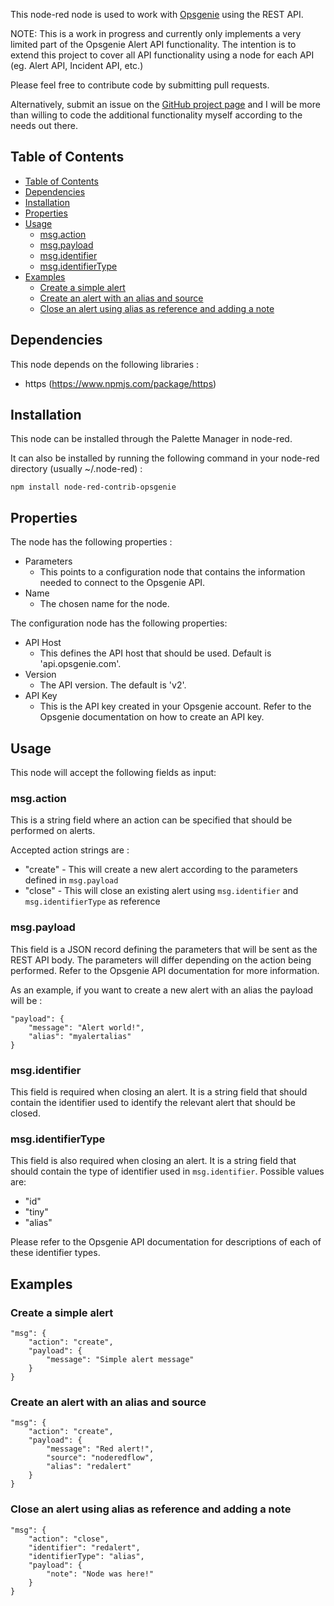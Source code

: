 This node-red node is used to work with [Opsgenie](https://www.opsgenie.com) using the REST API.

NOTE: This is a work in progress and currently only implements a very limited part of the Opsgenie Alert API functionality. The intention is to extend this project to cover all API functionality using a node for each API (eg. Alert API, Incident API, etc.)

Please feel free to contribute code by submitting pull requests. 

Alternatively, submit an issue on the [GitHub project page](https://github.com/edreanernst/node-red-contrib-opsgenie) and I will be more than willing to code the additional functionality myself according to the needs out there.

## Table of Contents
- [Table of Contents](#table-of-contents)
- [Dependencies](#dependencies)
- [Installation](#installation)
- [Properties](#properties)
- [Usage](#usage)
  - [msg.action](#msgaction)
  - [msg.payload](#msgpayload)
  - [msg.identifier](#msgidentifier)
  - [msg.identifierType](#msgidentifiertype)
- [Examples](#examples)
  - [Create a simple alert](#create-a-simple-alert)
  - [Create an alert with an alias and source](#create-an-alert-with-an-alias-and-source)
  - [Close an alert using alias as reference and adding a note](#close-an-alert-using-alias-as-reference-and-adding-a-note)

## Dependencies
This node depends on the following libraries :
* https (https://www.npmjs.com/package/https)

## Installation
This node can be installed through the Palette Manager in node-red.

It can also be installed by running the following command in your node-red directory (usually ~/.node-red) :
```
npm install node-red-contrib-opsgenie
```

## Properties
The node has the following properties :
* Parameters
  * This points to a configuration node that contains the information needed to connect to the Opsgenie API.
* Name
  * The chosen name for the node.

The configuration node has the following properties:
* API Host
  * This defines the API host that should be used. Default is 'api.opsgenie.com'.
* Version
  * The API version. The default is 'v2'.
* API Key
  * This is the API key created in your Opsgenie account. Refer to the Opsgenie documentation on how to create an API key.

## Usage
This node will accept the following fields as input:

### msg.action
This is a string field where an action can be specified that should be performed on alerts.

Accepted action strings are :
* "create" - This will create a new alert according to the parameters defined in <code>msg.payload</code>
* "close" - This will close an existing alert using <code>msg.identifier</code> and <code>msg.identifierType</code> as reference

### msg.payload
This field is a JSON record defining the parameters that will be sent as the REST API body. The parameters will differ depending on the action being performed. Refer to the Opsgenie API documentation for more information.

As an example, if you want to create a new alert with an alias the payload will be :
```
"payload": {
    "message": "Alert world!",
    "alias": "myalertalias"
}
```

### msg.identifier
This field is required when closing an alert. It is a string field that should contain the identifier used to identify the relevant alert that should be closed.

### msg.identifierType
This field is also required when closing an alert. It is a string field that should contain the type of identifier used in <code>msg.identifier</code>. Possible values are:
* "id"
* "tiny"
* "alias"

Please refer to the Opsgenie API documentation for descriptions of each of these identifier types.

## Examples

### Create a simple alert
```
"msg": {
    "action": "create",
    "payload": {
        "message": "Simple alert message"
    }
}
```

### Create an alert with an alias and source
```
"msg": {
    "action": "create",
    "payload": {
        "message": "Red alert!",
        "source": "noderedflow",
        "alias": "redalert"
    }
}
```

### Close an alert using alias as reference and adding a note
```
"msg": {
    "action": "close",
    "identifier": "redalert",
    "identifierType": "alias",
    "payload": {
        "note": "Node was here!"
    }
}
```